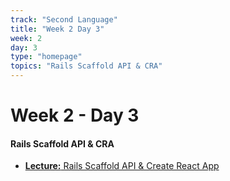 ```yaml
---
track: "Second Language"
title: "Week 2 Day 3"
week: 2
day: 3
type: "homepage"
topics: "Rails Scaffold API & CRA"
---
```



# Week 2 - Day 3

#### Rails Scaffold API & CRA

- [**Lecture:** Rails Scaffold API & Create React App](/second-language/week-2/day-3/lecture-materials/rails-scaffold-api-cra)



<!-- 
<br>
<br>
<hr>
<br>
<br>


### Lesson Recordings

- [**Rails API Scaffold & React**]()
- [**Solving a Coding Challenge**](https://generalassembly.zoom.us/rec/share/SGf99S8hRcIAUAzqvZfyrPckRGCg5HSGzVabWCOpA4iLcInH4OS-I1eXxtHPCl8i.obu10KQNJt8xcGMi?startTime=1608754171000)


-->




